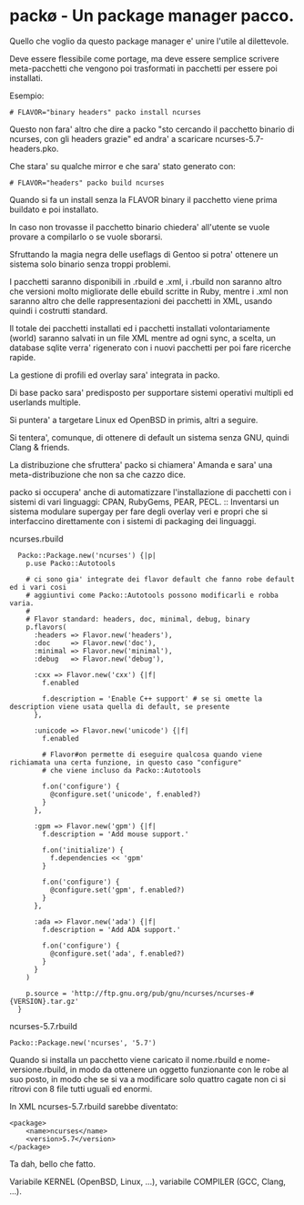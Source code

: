 packø - Un package manager pacco.
=================================

Quello che voglio da questo package manager e' unire l'utile al dilettevole.

Deve essere flessibile come portage, ma deve essere semplice scrivere meta-pacchetti che vengono poi trasformati in pacchetti per essere poi installati.

Esempio:

    # FLAVOR="binary headers" packo install ncurses

Questo non fara' altro che dire a packo "sto cercando il pacchetto binario di ncurses, con gli headers grazie" ed andra' a scaricare ncurses-5.7-headers.pko.

Che stara' su qualche mirror e che sara' stato generato con:

    # FLAVOR="headers" packo build ncurses

Quando si fa un install senza la FLAVOR binary il pacchetto viene prima buildato e poi installato.

In caso non trovasse il pacchetto binario chiedera' all'utente se vuole provare a compilarlo o se vuole sborarsi.

Sfruttando la magia negra delle useflags di Gentoo si potra' ottenere un sistema solo binario senza troppi problemi.

I pacchetti saranno disponibili in .rbuild e .xml, i .rbuild non saranno altro che versioni molto migliorate delle ebuild scritte in Ruby, mentre i .xml non saranno altro che delle rappresentazioni dei pacchetti in XML, usando quindi i costrutti standard.

Il totale dei pacchetti installati ed i pacchetti installati volontariamente (world) saranno salvati in un file XML mentre ad ogni sync, a scelta, un database sqlite verra' rigenerato con i nuovi pacchetti per poi fare ricerche rapide.

La gestione di profili ed overlay sara' integrata in packo.

Di base packo sara' predisposto per supportare sistemi operativi multipli ed userlands multiple.

Si puntera' a targetare Linux ed OpenBSD in primis, altri a seguire.

Si tentera', comunque, di ottenere di default un sistema senza GNU, quindi Clang & friends.

La distribuzione che sfruttera' packo si chiamera' Amanda e sara' una meta-distribuzione che non sa che cazzo dice.

packo si occupera' anche di automatizzare l'installazione di pacchetti con i sistemi di vari linguaggi: CPAN, RubyGems, PEAR, PECL. :: Inventarsi un sistema modulare supergay per fare degli overlay veri e propri che si interfaccino direttamente con i sistemi di packaging dei linguaggi.

ncurses.rbuild

      Packo::Package.new('ncurses') {|p|
        p.use Packo::Autotools

        # ci sono gia' integrate dei flavor default che fanno robe default ed i vari cosi
        # aggiuntivi come Packo::Autotools possono modificarli e robba varia.
        #
        # Flavor standard: headers, doc, minimal, debug, binary
        p.flavors(
          :headers => Flavor.new('headers'),
          :doc     => Flavor.new('doc'),
          :minimal => Flavor.new('minimal'),
          :debug   => Flavor.new('debug'),

          :cxx => Flavor.new('cxx') {|f|
            f.enabled

            f.description = 'Enable C++ support' # se si omette la description viene usata quella di default, se presente
          },

          :unicode => Flavor.new('unicode') {|f|
            f.enabled

            # Flavor#on permette di eseguire qualcosa quando viene richiamata una certa funzione, in questo caso "configure"
            # che viene incluso da Packo::Autotools

            f.on('configure') {
              @configure.set('unicode', f.enabled?)
            }
          },

          :gpm => Flavor.new('gpm') {|f|
            f.description = 'Add mouse support.'

            f.on('initialize') {
              f.dependencies << 'gpm'
            }

            f.on('configure') {
              @configure.set('gpm', f.enabled?)
            }
          },

          :ada => Flavor.new('ada') {|f|
            f.description = 'Add ADA support.'

            f.on('configure') {
              @configure.set('ada', f.enabled?) 
            }
          }
        )

        p.source = 'http://ftp.gnu.org/pub/gnu/ncurses/ncurses-#{VERSION}.tar.gz'
      }

ncurses-5.7.rbuild

    Packo::Package.new('ncurses', '5.7')

Quando si installa un pacchetto viene caricato il nome.rbuild e nome-versione.rbuild, in modo da ottenere un oggetto funzionante con le robe al suo posto, in modo che se si va a modificare solo quattro cagate non ci si ritrovi con 8 file tutti uguali ed enormi.

In XML ncurses-5.7.rbuild sarebbe diventato:

    <package>
        <name>ncurses</name>
        <version>5.7</version>
    </package>

Ta dah, bello che fatto.

Variabile KERNEL (OpenBSD, Linux, ...), variabile COMPILER (GCC, Clang, ...).
